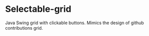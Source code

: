 # Selectable-grid
Java Swing grid with clickable buttons.
Mimics the design of github contributions grid.
